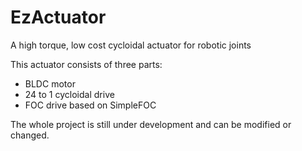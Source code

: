# EzActuator
A high torque, low cost cycloidal actuator for robotic joints


This actuator consists of three parts:
- BLDC motor 
- 24 to 1 cycloidal drive
- FOC drive based on SimpleFOC

The whole project is still under development and can be modified or changed.
